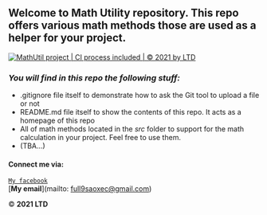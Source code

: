 ## Welcome to Math Utility repository. This repo offers various math methods those are used as a helper for your project.

[![MathUtil project | CI process included | © 2021 by LTD](https://github.com/full9saoxec/math-util/actions/workflows/mathutil-ci-actions.yml/badge.svg)](https://github.com/full9saoxec/math-util/actions/workflows/mathutil-ci-actions.yml)

### *_You will find in this repo the following stuff:_*
* .gitignore file itself to demonstrate how to ask the Git tool to upload a file or not
* README.md file itself to show the contents of this repo. It acts as a homepage of this repo
* All of math methods located in the *src* folder to support for the math calculation in your project. Feel free to use them.
* (TBA...)

#### Connect me via:
[```My facebook```](https://facebook.com/NLTTTDN.12760015/)  
[__My email__](mailto: full9saoxec@gmail.com)

© __2021 LTD__
